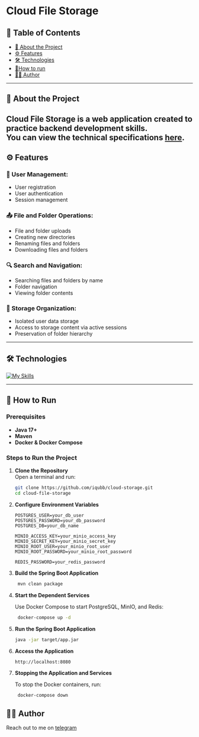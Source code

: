 # Cloud File Storage
## 📑 Table of Contents

- [📝 About the Project](#-about-the-project)
- [⚙️ Features](#-features)
- [🛠️ Technologies](#-technologies)
- [🏃How to run](#-how-to-run)
- [👨‍💻 Author](#-author)
---
## 📝 About the Project

Cloud File Storage is a web application created to practice backend development skills.  
You can view the technical specifications [here](https://zhukovsd.github.io/java-backend-learning-course/projects/cloud-file-storage/).
---
## ⚙️ Features

### 👤 User Management:
- User registration
- User authentication
- Session management

### 📤 File and Folder Operations:
- File and folder uploads
- Creating new directories
- Renaming files and folders
- Downloading files and folders

### 🔍 Search and Navigation:
- Searching files and folders by name
- Folder navigation
- Viewing folder contents

### 💾 Storage Organization:
- Isolated user data storage
- Access to storage content via active sessions
- Preservation of folder hierarchy

---

## 🛠️ Technologies

[![My Skills](https://skillicons.dev/icons?i=java,spring,postgres,redis,maven,react,docker,git,js,&perline=10)](https://skillicons.dev)

---

## 🏃 How to Run

### Prerequisites
- **Java 17+**
- **Maven**
- **Docker & Docker Compose**

### Steps to Run the Project

1. **Clone the Repository**  
   Open a terminal and run:
   ```bash
   git clone https://github.com/iqubb/cloud-storage.git
   cd cloud-file-storage
   ```
2. **Configure Environment Variables**
    ```
    POSTGRES_USER=your_db_user
    POSTGRES_PASSWORD=your_db_password
    POSTGRES_DB=your_db_name
    
    MINIO_ACCESS_KEY=your_minio_access_key
    MINIO_SECRET_KEY=your_minio_secret_key
    MINIO_ROOT_USER=your_minio_root_user
    MINIO_ROOT_PASSWORD=your_minio_root_password
    
    REDIS_PASSWORD=your_redis_password
    ```
3. **Build the Spring Boot Application**
   ```bash
    mvn clean package
   ```
4. **Start the Dependent Services**

    Use Docker Compose to start PostgreSQL, MinIO, and Redis:
   ```bash
    docker-compose up -d
   ```

5. **Run the Spring Boot Application**
   ```bash
   java -jar target/app.jar
   ```

6. **Access the Application**

       http://localhost:8080

7. **Stopping the Application and Services**

    To stop the Docker containers, run:
   ```bash
    docker-compose down
   ```
## 👨‍💻 Author
Reach out to me on [telegram](https://t.me/qubby)
